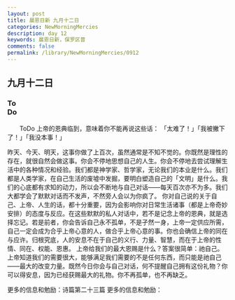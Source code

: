 ```yaml
---
layout: post
title: 晨恩日新 九月十二日
categories: NewMorningMercies
description: day 12
keywords: 晨恩日新，保罗区普
comments: false
permalink: /library/NewMorningMercies/0912
---
```


## 九月十二日

### To <br> Do

&emsp;&emsp;ToDo
上帝的恩典临到，意味着你不能再说这些话：
「太难了！」「我被撇下了！」「我没本事！」
 
昨天、今天、明天，这事你做了上百次，虽然通常是不知不觉的。你既然是理性的存在，就很自然会做这事。你会不停地思想自己的人生。你会不停地去尝试理解生活中的各种情况和经验。我们都是神学家、哲学家，无论我们的本业是什么。我们都是人类学家，在自己生活的废墟中发掘，要明白塑造自己的「文明」是什么。我们的心底都有求知的动力，所以会不断地与自己对话——每天百次亦不为多。我们大都学会了默默对话而不发声，不然旁人会以为你疯了。
你对自己说的关于自己、上帝、人生的话，都十分重要，因为会影响你对日常生活诸事（都是上帝奇妙安排）的态度与反应。在这些默默的私人对话中，若不是记念上帝的恩典，就是选择忘记。若是前者，你会告诉自己永不孤单，不是孑然一身，上帝一定供应所需，自己一定会成为合乎上帝心意的人，做合乎上帝心意的事。你也会确信上帝的同在与应许。归根究底，人的安息不在于自己的义行、力量、智慧，而在于上帝的性情、同在、权能、恩惠。
上帝给我们的最大恩赐是什么？答案很简单：祂自己。上帝知道我们的需要很大，能够满足我们需要的不是任何东西，而只能是祂自己——最大的改变力量。既然今日你会与自己对话，何不提醒自己拥有这份礼物？你可以得安息，因为已经获赐最大的礼物。你不再孤单，也不再缺乏。
 
更多的信息和勉励：诗篇第二十三篇
更多的信息和勉励：[]()
